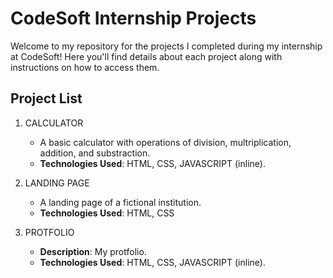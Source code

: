 # CodeSoft Internship Projects

Welcome to my repository for the projects I completed during my internship at CodeSoft! Here you'll find details about each project along with instructions on how to access them.

## Project List

1. CALCULATOR
   - A basic calculator with operations of division, multriplication, addition, and substraction.
   - **Technologies Used**: HTML, CSS, JAVASCRIPT (inline).

2. LANDING PAGE
   - A landing page of a fictional institution.
   - **Technologies Used**: HTML, CSS

3. PROTFOLIO
   - **Description**: My protfolio.
   - **Technologies Used**: HTML, CSS, JAVASCRIPT (inline).
